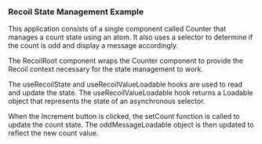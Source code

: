 ### Recoil State Management Example
This application consists of a single component called Counter that manages a count state using an atom. It also uses a selector to determine if the count is odd and display a message accordingly.

The RecoilRoot component wraps the Counter component to provide the Recoil context necessary for the state management to work.

The useRecoilState and useRecoilValueLoadable hooks are used to read and update the state. The useRecoilValueLoadable hook returns a Loadable object that represents the state of an asynchronous selector.

When the Increment button is clicked, the setCount function is called to update the count state. The oddMessageLoadable object is then updated to reflect the new count value.